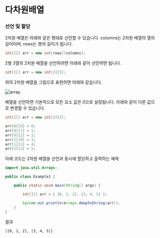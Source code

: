 # 다차원배열
### 선언 및 할당
2차원 배열은 아래와 같은 형태로 선언할 수 있습니다. columns는 2차원 배열의 열의 길이이며, rows는 행의 길이가 됩니다.
```java
int[][] arr = new int[rows][columns];
```
2행 3열의 2차원 배열을 선언하려면 아래와 같이 선언하면 됩니다.
```java
int[][] arr = new int[2][3];
```
위의 2차원 배열을 그림으로 표현하면 아래와 같습니다.

![array](https://codechacha.com/static/72f7e9a3ae41e3366b51c0792af49f42/442cb/ko-72f79a3.png)

배열을 선언하면 기본적으로 모든 요소 값은 0으로 설정됩니다. 아래와 같이 다른 값으로 변경할 수 있습니다.
```java
int[][] arr = new int[2][3];

arr[0][0] = 0;
arr[0][1] = 1;
arr[0][2] = 2;
arr[1][0] = 3;
arr[1][1] = 4;
arr[1][2] = 5;
```

아래 코드는 2차원 배열을 선언과 동시에 할당하고 출력하는 예제
```java
import java.util.Arrays;

public class Example1 {

    public static void main(String[] args) {

        int[][] arr = { {0, 1, 2}, {3, 4, 5} };

        System.out.println(Arrays.deepToString(arr));
    }
}
```
결과
```
[[0, 1, 2], [3, 4, 5]]
```

